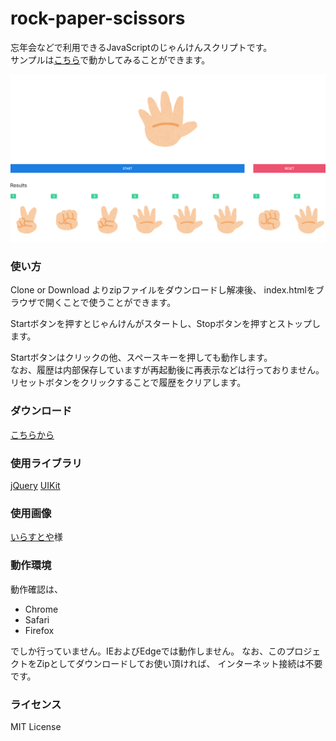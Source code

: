 # rock-paper-scissors

忘年会などで利用できるJavaScriptのじゃんけんスクリプトです。  
サンプルは[こちら](https://hiyakayoyayo.github.io/rock-paper-scissors/)で動かしてみることができます。

![スクリーンショット](assets/screenshot.png)

### 使い方

Clone or Download よりzipファイルをダウンロードし解凍後、
index.htmlをブラウザで開くことで使うことができます。  

Startボタンを押すとじゃんけんがスタートし、Stopボタンを押すとストップします。  

Startボタンはクリックの他、スペースキーを押しても動作します。  
なお、履歴は内部保存していますが再起動後に再表示などは行っておりません。
リセットボタンをクリックすることで履歴をクリアします。  

### ダウンロード
[こちらから](https://github.com/hiyakayoyayo/rock-paper-scissors/archive/master.zip)

### 使用ライブラリ
[jQuery](https://jquery.com/)
[UIKit](https://getuikit.com/)

### 使用画像
[いらすとや](https://www.irasutoya.com/)様


### 動作環境
動作確認は、

- Chrome
- Safari
- Firefox

でしか行っていません。IEおよびEdgeでは動作しません。
なお、このプロジェクトをZipとしてダウンロードしてお使い頂ければ、
インターネット接続は不要です。

### ライセンス
MIT License
